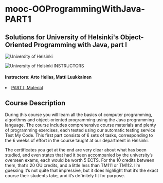 # mooc-OOProgrammingWithJava-PART1
## Solutions for University of Helsinki's Object-Oriented Programming with Java, part I
![University of Helsinki](https://i.imgur.com/upHrQHP.png)

![University of Helsinki](http://i.imgur.com/Qktqnu1.png) INSTRUCTORS
#### Instructors: Arto Hellas, Matti Luukkainen

<li><a href="http://moocfi.github.io/courses/2013/programming-part-1/material.html">PART I, Material</a></li>

## Course Description

During this course you will learn all the basics of computer programming, algorithms and object-oriented programming using the Java programming language. The course includes comprehensive course materials and plenty of programming exercises, each tested using our automatic testing service Test My Code.
This first part consists of 6 sets of tasks, corresponding to the 6 weeks of effort in the course taught at our department in Helsinki.
 
 
The certificates you get at the end are very clear about what has been studied, and even states that had it been accompanied by the university’s overseen exams, each would be worth 5 ECTS.  For the 10 credits between them, that’s 20 OU credits, and a little less than TM111 or TM112.  I’m guessing it’s not quite that impressive, but it does highlight that it’s the exact course their students take, and it’s definitely fit for purpose.
